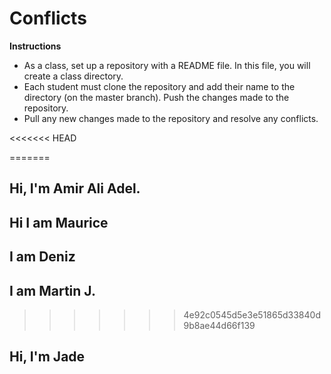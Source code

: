 # Conflicts

**Instructions**
* As a class, set up a repository with a README file. In this file, you will create a class directory.
* Each student must clone the repository and add their name to the directory (on the master branch). Push the changes made to the repository. 
* Pull any new changes made to the repository and resolve any conflicts. 

<<<<<<< HEAD


=======
## Hi, I'm Amir Ali Adel.
## Hi I am Maurice
## I am Deniz
## I am Martin J.
>>>>>>> 4e92c0545d5e3e51865d33840d9b8ae44d66f139

## Hi, I'm Jade
